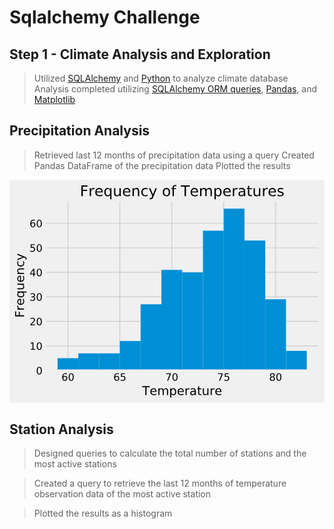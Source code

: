 # Sqlalchemy Challenge

## Step 1 - Climate Analysis and Exploration

> Utilized [SQLAlchemy](https://www.sqlalchemy.org/) and [Python](https://www.python.org/) to analyze climate database
> Analysis completed utilizing  [SQLAlchemy ORM queries](https://docs.sqlalchemy.org/en/13/orm/query.html), [Pandas](https://pandas.pydata.org/), and [Matplotlib](https://matplotlib.org/)


## Precipitation Analysis

> Retrieved last 12 months of precipitation data using a query
> Created Pandas DataFrame of the precipitation data
> Plotted the results

![](data:image/svg+xml;base64,PD94bWwgdmVyc2lvbj0iMS4wIiBlbmNvZGluZz0idXRmLTgiIHN0YW5kYWxv%0AbmU9Im5vIj8+CjwhRE9DVFlQRSBzdmcgUFVCTElDICItLy9XM0MvL0RURCBT%0AVkcgMS4xLy9FTiIKICAiaHR0cDovL3d3dy53My5vcmcvR3JhcGhpY3MvU1ZH%0ALzEuMS9EVEQvc3ZnMTEuZHRkIj4KPCEtLSBDcmVhdGVkIHdpdGggbWF0cGxv%0AdGxpYiAoaHR0cHM6Ly9tYXRwbG90bGliLm9yZy8pIC0tPgo8c3ZnIGhlaWdo%0AdD0iMzA2LjMwNzA3NXB0IiB2ZXJzaW9uPSIxLjEiIHZpZXdCb3g9IjAgMCA0%0AMzEuODE0MjUgMzA2LjMwNzA3NSIgd2lkdGg9IjQzMS44MTQyNXB0IiB4bWxu%0Acz0iaHR0cDovL3d3dy53My5vcmcvMjAwMC9zdmciIHhtbG5zOnhsaW5rPSJo%0AdHRwOi8vd3d3LnczLm9yZy8xOTk5L3hsaW5rIj4KIDxkZWZzPgogIDxzdHls%0AZSB0eXBlPSJ0ZXh0L2NzcyI+Cip7c3Ryb2tlLWxpbmVjYXA6YnV0dDtzdHJv%0Aa2UtbGluZWpvaW46cm91bmQ7fQogIDwvc3R5bGU+CiA8L2RlZnM+CiA8ZyBp%0AZD0iZmlndXJlXzEiPgogIDxnIGlkPSJwYXRjaF8xIj4KICAgPHBhdGggZD0i%0ATSAwIDMwNi4zMDcwNzUgCkwgNDMxLjgxNDI1IDMwNi4zMDcwNzUgCkwgNDMx%0ALjgxNDI1IDAgCkwgMCAwIAp6CiIgc3R5bGU9ImZpbGw6I2YwZjBmMDsiLz4K%0AICA8L2c+CiAgPGcgaWQ9ImF4ZXNfMSI+CiAgIDxnIGlkPSJwYXRjaF8yIj4K%0AICAgIDxwYXRoIGQ9Ik0gNDguNzc0MjUgMjYxLjc5ODQ1IApMIDQyNC42MTQy%0ANSAyNjEuNzk4NDUgCkwgNDI0LjYxNDI1IDI4LjUxODQ1IApMIDQ4Ljc3NDI1%0AIDI4LjUxODQ1IAp6CiIgc3R5bGU9ImZpbGw6I2YwZjBmMDsiLz4KICAgPC9n%0APgogICA8ZyBpZD0ibWF0cGxvdGxpYi5heGlzXzEiPgogICAgPGcgaWQ9Inh0%0AaWNrXzEiPgogICAgIDxnIGlkPSJsaW5lMmRfMSI+CiAgICAgIDxwYXRoIGNs%0AaXAtcGF0aD0idXJsKCNwYjU2NWYzMGI3ZikiIGQ9Ik0gODAuMDk0MjUgMjYx%0ALjc5ODQ1IApMIDgwLjA5NDI1IDI4LjUxODQ1IAoiIHN0eWxlPSJmaWxsOm5v%0AbmU7c3Ryb2tlOiNjYmNiY2I7Ii8+CiAgICAgPC9nPgogICAgIDxnIGlkPSJs%0AaW5lMmRfMiIvPgogICAgIDxnIGlkPSJ0ZXh0XzEiPgogICAgICA8IS0tIDYw%0AIC0tPgogICAgICA8ZGVmcz4KICAgICAgIDxwYXRoIGQ9Ik0gMzMuMDE1NjI1%0AIDQwLjM3NSAKUSAyNi4zNzUgNDAuMzc1IDIyLjQ4NDM3NSAzNS44MjgxMjUg%0AClEgMTguNjA5Mzc1IDMxLjI5Njg3NSAxOC42MDkzNzUgMjMuMzkwNjI1IApR%0AIDE4LjYwOTM3NSAxNS41MzEyNSAyMi40ODQzNzUgMTAuOTUzMTI1IApRIDI2%0ALjM3NSA2LjM5MDYyNSAzMy4wMTU2MjUgNi4zOTA2MjUgClEgMzkuNjU2MjUg%0ANi4zOTA2MjUgNDMuNTMxMjUgMTAuOTUzMTI1IApRIDQ3LjQwNjI1IDE1LjUz%0AMTI1IDQ3LjQwNjI1IDIzLjM5MDYyNSAKUSA0Ny40MDYyNSAzMS4yOTY4NzUg%0ANDMuNTMxMjUgMzUuODI4MTI1IApRIDM5LjY1NjI1IDQwLjM3NSAzMy4wMTU2%0AMjUgNDAuMzc1IAp6Ck0gNTIuNTkzNzUgNzEuMjk2ODc1IApMIDUyLjU5Mzc1%0AIDYyLjMxMjUgClEgNDguODc1IDY0LjA2MjUgNDUuMDkzNzUgNjQuOTg0Mzc1%0AIApRIDQxLjMxMjUgNjUuOTIxODc1IDM3LjU5Mzc1IDY1LjkyMTg3NSAKUSAy%0ANy44MjgxMjUgNjUuOTIxODc1IDIyLjY3MTg3NSA1OS4zMjgxMjUgClEgMTcu%0ANTMxMjUgNTIuNzM0Mzc1IDE2Ljc5Njg3NSAzOS40MDYyNSAKUSAxOS42NzE4%0ANzUgNDMuNjU2MjUgMjQuMDE1NjI1IDQ1LjkyMTg3NSAKUSAyOC4zNzUgNDgu%0AMTg3NSAzMy41OTM3NSA0OC4xODc1IApRIDQ0LjU3ODEyNSA0OC4xODc1IDUw%0ALjk1MzEyNSA0MS41MTU2MjUgClEgNTcuMzI4MTI1IDM0Ljg1OTM3NSA1Ny4z%0AMjgxMjUgMjMuMzkwNjI1IApRIDU3LjMyODEyNSAxMi4xNTYyNSA1MC42ODc1%0AIDUuMzU5Mzc1IApRIDQ0LjA0Njg3NSAtMS40MjE4NzUgMzMuMDE1NjI1IC0x%0ALjQyMTg3NSAKUSAyMC4zNTkzNzUgLTEuNDIxODc1IDEzLjY3MTg3NSA4LjI2%0ANTYyNSAKUSA2Ljk4NDM3NSAxNy45Njg3NSA2Ljk4NDM3NSAzNi4zNzUgClEg%0ANi45ODQzNzUgNTMuNjU2MjUgMTUuMTg3NSA2My45Mzc1IApRIDIzLjM5MDYy%0ANSA3NC4yMTg3NSAzNy4yMDMxMjUgNzQuMjE4NzUgClEgNDAuOTIxODc1IDc0%0ALjIxODc1IDQ0LjcwMzEyNSA3My40ODQzNzUgClEgNDguNDg0Mzc1IDcyLjc1%0AIDUyLjU5Mzc1IDcxLjI5Njg3NSAKegoiIGlkPSJEZWphVnVTYW5zLTU0Ii8+%0ACiAgICAgICA8cGF0aCBkPSJNIDMxLjc4MTI1IDY2LjQwNjI1IApRIDI0LjE3%0AMTg3NSA2Ni40MDYyNSAyMC4zMjgxMjUgNTguOTA2MjUgClEgMTYuNSA1MS40%0AMjE4NzUgMTYuNSAzNi4zNzUgClEgMTYuNSAyMS4zOTA2MjUgMjAuMzI4MTI1%0AIDEzLjg5MDYyNSAKUSAyNC4xNzE4NzUgNi4zOTA2MjUgMzEuNzgxMjUgNi4z%0AOTA2MjUgClEgMzkuNDUzMTI1IDYuMzkwNjI1IDQzLjI4MTI1IDEzLjg5MDYy%0ANSAKUSA0Ny4xMjUgMjEuMzkwNjI1IDQ3LjEyNSAzNi4zNzUgClEgNDcuMTI1%0AIDUxLjQyMTg3NSA0My4yODEyNSA1OC45MDYyNSAKUSAzOS40NTMxMjUgNjYu%0ANDA2MjUgMzEuNzgxMjUgNjYuNDA2MjUgCnoKTSAzMS43ODEyNSA3NC4yMTg3%0ANSAKUSA0NC4wNDY4NzUgNzQuMjE4NzUgNTAuNTE1NjI1IDY0LjUxNTYyNSAK%0AUSA1Ni45ODQzNzUgNTQuODI4MTI1IDU2Ljk4NDM3NSAzNi4zNzUgClEgNTYu%0AOTg0Mzc1IDE3Ljk2ODc1IDUwLjUxNTYyNSA4LjI2NTYyNSAKUSA0NC4wNDY4%0ANzUgLTEuNDIxODc1IDMxLjc4MTI1IC0xLjQyMTg3NSAKUSAxOS41MzEyNSAt%0AMS40MjE4NzUgMTMuMDYyNSA4LjI2NTYyNSAKUSA2LjU5Mzc1IDE3Ljk2ODc1%0AIDYuNTkzNzUgMzYuMzc1IApRIDYuNTkzNzUgNTQuODI4MTI1IDEzLjA2MjUg%0ANjQuNTE1NjI1IApRIDE5LjUzMTI1IDc0LjIxODc1IDMxLjc4MTI1IDc0LjIx%0AODc1IAp6CiIgaWQ9IkRlamFWdVNhbnMtNDgiLz4KICAgICAgPC9kZWZzPgog%0AICAgICA8ZyB0cmFuc2Zvcm09InRyYW5zbGF0ZSg3MS4xODY3NSAyNzUuOTM2%0AMjYyKXNjYWxlKDAuMTQgLTAuMTQpIj4KICAgICAgIDx1c2UgeGxpbms6aHJl%0AZj0iI0RlamFWdVNhbnMtNTQiLz4KICAgICAgIDx1c2UgeD0iNjMuNjIzMDQ3%0AIiB4bGluazpocmVmPSIjRGVqYVZ1U2Fucy00OCIvPgogICAgICA8L2c+CiAg%0AICAgPC9nPgogICAgPC9nPgogICAgPGcgaWQ9Inh0aWNrXzIiPgogICAgIDxn%0AIGlkPSJsaW5lMmRfMyI+CiAgICAgIDxwYXRoIGNsaXAtcGF0aD0idXJsKCNw%0AYjU2NWYzMGI3ZikiIGQ9Ik0gMTUxLjI3NjA2OCAyNjEuNzk4NDUgCkwgMTUx%0ALjI3NjA2OCAyOC41MTg0NSAKIiBzdHlsZT0iZmlsbDpub25lO3N0cm9rZToj%0AY2JjYmNiOyIvPgogICAgIDwvZz4KICAgICA8ZyBpZD0ibGluZTJkXzQiLz4K%0AICAgICA8ZyBpZD0idGV4dF8yIj4KICAgICAgPCEtLSA2NSAtLT4KICAgICAg%0APGRlZnM+CiAgICAgICA8cGF0aCBkPSJNIDEwLjc5Njg3NSA3Mi45MDYyNSAK%0ATCA0OS41MTU2MjUgNzIuOTA2MjUgCkwgNDkuNTE1NjI1IDY0LjU5Mzc1IApM%0AIDE5LjgyODEyNSA2NC41OTM3NSAKTCAxOS44MjgxMjUgNDYuNzM0Mzc1IApR%0AIDIxLjk2ODc1IDQ3LjQ2ODc1IDI0LjEwOTM3NSA0Ny44MjgxMjUgClEgMjYu%0AMjY1NjI1IDQ4LjE4NzUgMjguNDIxODc1IDQ4LjE4NzUgClEgNDAuNjI1IDQ4%0ALjE4NzUgNDcuNzUgNDEuNSAKUSA1NC44OTA2MjUgMzQuODEyNSA1NC44OTA2%0AMjUgMjMuMzkwNjI1IApRIDU0Ljg5MDYyNSAxMS42MjUgNDcuNTYyNSA1LjA5%0AMzc1IApRIDQwLjIzNDM3NSAtMS40MjE4NzUgMjYuOTA2MjUgLTEuNDIxODc1%0AIApRIDIyLjMxMjUgLTEuNDIxODc1IDE3LjU0Njg3NSAtMC42NDA2MjUgClEg%0AMTIuNzk2ODc1IDAuMTQwNjI1IDcuNzE4NzUgMS43MDMxMjUgCkwgNy43MTg3%0ANSAxMS42MjUgClEgMTIuMTA5Mzc1IDkuMjM0Mzc1IDE2Ljc5Njg3NSA4LjA2%0AMjUgClEgMjEuNDg0Mzc1IDYuODkwNjI1IDI2LjcwMzEyNSA2Ljg5MDYyNSAK%0AUSAzNS4xNTYyNSA2Ljg5MDYyNSA0MC4wNzgxMjUgMTEuMzI4MTI1IApRIDQ1%0ALjAxNTYyNSAxNS43NjU2MjUgNDUuMDE1NjI1IDIzLjM5MDYyNSAKUSA0NS4w%0AMTU2MjUgMzEgNDAuMDc4MTI1IDM1LjQzNzUgClEgMzUuMTU2MjUgMzkuODkw%0ANjI1IDI2LjcwMzEyNSAzOS44OTA2MjUgClEgMjIuNzUgMzkuODkwNjI1IDE4%0ALjgxMjUgMzkuMDE1NjI1IApRIDE0Ljg5MDYyNSAzOC4xNDA2MjUgMTAuNzk2%0AODc1IDM2LjI4MTI1IAp6CiIgaWQ9IkRlamFWdVNhbnMtNTMiLz4KICAgICAg%0APC9kZWZzPgogICAgICA8ZyB0cmFuc2Zvcm09InRyYW5zbGF0ZSgxNDIuMzY4%0ANTY4IDI3NS45MzYyNjIpc2NhbGUoMC4xNCAtMC4xNCkiPgogICAgICAgPHVz%0AZSB4bGluazpocmVmPSIjRGVqYVZ1U2Fucy01NCIvPgogICAgICAgPHVzZSB4%0APSI2My42MjMwNDciIHhsaW5rOmhyZWY9IiNEZWphVnVTYW5zLTUzIi8+CiAg%0AICAgIDwvZz4KICAgICA8L2c+CiAgICA8L2c+CiAgICA8ZyBpZD0ieHRpY2tf%0AMyI+CiAgICAgPGcgaWQ9ImxpbmUyZF81Ij4KICAgICAgPHBhdGggY2xpcC1w%0AYXRoPSJ1cmwoI3BiNTY1ZjMwYjdmKSIgZD0iTSAyMjIuNDU3ODg2IDI2MS43%0AOTg0NSAKTCAyMjIuNDU3ODg2IDI4LjUxODQ1IAoiIHN0eWxlPSJmaWxsOm5v%0AbmU7c3Ryb2tlOiNjYmNiY2I7Ii8+CiAgICAgPC9nPgogICAgIDxnIGlkPSJs%0AaW5lMmRfNiIvPgogICAgIDxnIGlkPSJ0ZXh0XzMiPgogICAgICA8IS0tIDcw%0AIC0tPgogICAgICA8ZGVmcz4KICAgICAgIDxwYXRoIGQ9Ik0gOC4yMDMxMjUg%0ANzIuOTA2MjUgCkwgNTUuMDc4MTI1IDcyLjkwNjI1IApMIDU1LjA3ODEyNSA2%0AOC43MDMxMjUgCkwgMjguNjA5Mzc1IDAgCkwgMTguMzEyNSAwIApMIDQzLjIx%0AODc1IDY0LjU5Mzc1IApMIDguMjAzMTI1IDY0LjU5Mzc1IAp6CiIgaWQ9IkRl%0AamFWdVNhbnMtNTUiLz4KICAgICAgPC9kZWZzPgogICAgICA8ZyB0cmFuc2Zv%0Acm09InRyYW5zbGF0ZSgyMTMuNTUwMzg2IDI3NS45MzYyNjIpc2NhbGUoMC4x%0ANCAtMC4xNCkiPgogICAgICAgPHVzZSB4bGluazpocmVmPSIjRGVqYVZ1U2Fu%0Acy01NSIvPgogICAgICAgPHVzZSB4PSI2My42MjMwNDciIHhsaW5rOmhyZWY9%0AIiNEZWphVnVTYW5zLTQ4Ii8+CiAgICAgIDwvZz4KICAgICA8L2c+CiAgICA8%0AL2c+CiAgICA8ZyBpZD0ieHRpY2tfNCI+CiAgICAgPGcgaWQ9ImxpbmUyZF83%0AIj4KICAgICAgPHBhdGggY2xpcC1wYXRoPSJ1cmwoI3BiNTY1ZjMwYjdmKSIg%0AZD0iTSAyOTMuNjM5NzA1IDI2MS43OTg0NSAKTCAyOTMuNjM5NzA1IDI4LjUx%0AODQ1IAoiIHN0eWxlPSJmaWxsOm5vbmU7c3Ryb2tlOiNjYmNiY2I7Ii8+CiAg%0AICAgPC9nPgogICAgIDxnIGlkPSJsaW5lMmRfOCIvPgogICAgIDxnIGlkPSJ0%0AZXh0XzQiPgogICAgICA8IS0tIDc1IC0tPgogICAgICA8ZyB0cmFuc2Zvcm09%0AInRyYW5zbGF0ZSgyODQuNzMyMjA1IDI3NS45MzYyNjIpc2NhbGUoMC4xNCAt%0AMC4xNCkiPgogICAgICAgPHVzZSB4bGluazpocmVmPSIjRGVqYVZ1U2Fucy01%0ANSIvPgogICAgICAgPHVzZSB4PSI2My42MjMwNDciIHhsaW5rOmhyZWY9IiNE%0AZWphVnVTYW5zLTUzIi8+CiAgICAgIDwvZz4KICAgICA8L2c+CiAgICA8L2c+%0ACiAgICA8ZyBpZD0ieHRpY2tfNSI+CiAgICAgPGcgaWQ9ImxpbmUyZF85Ij4K%0AICAgICAgPHBhdGggY2xpcC1wYXRoPSJ1cmwoI3BiNTY1ZjMwYjdmKSIgZD0i%0ATSAzNjQuODIxNTIzIDI2MS43OTg0NSAKTCAzNjQuODIxNTIzIDI4LjUxODQ1%0AIAoiIHN0eWxlPSJmaWxsOm5vbmU7c3Ryb2tlOiNjYmNiY2I7Ii8+CiAgICAg%0APC9nPgogICAgIDxnIGlkPSJsaW5lMmRfMTAiLz4KICAgICA8ZyBpZD0idGV4%0AdF81Ij4KICAgICAgPCEtLSA4MCAtLT4KICAgICAgPGRlZnM+CiAgICAgICA8%0AcGF0aCBkPSJNIDMxLjc4MTI1IDM0LjYyNSAKUSAyNC43NSAzNC42MjUgMjAu%0ANzE4NzUgMzAuODU5Mzc1IApRIDE2LjcwMzEyNSAyNy4wOTM3NSAxNi43MDMx%0AMjUgMjAuNTE1NjI1IApRIDE2LjcwMzEyNSAxMy45MjE4NzUgMjAuNzE4NzUg%0AMTAuMTU2MjUgClEgMjQuNzUgNi4zOTA2MjUgMzEuNzgxMjUgNi4zOTA2MjUg%0AClEgMzguODEyNSA2LjM5MDYyNSA0Mi44NTkzNzUgMTAuMTcxODc1IApRIDQ2%0ALjkyMTg3NSAxMy45Njg3NSA0Ni45MjE4NzUgMjAuNTE1NjI1IApRIDQ2Ljky%0AMTg3NSAyNy4wOTM3NSA0Mi44OTA2MjUgMzAuODU5Mzc1IApRIDM4Ljg3NSAz%0ANC42MjUgMzEuNzgxMjUgMzQuNjI1IAp6Ck0gMjEuOTIxODc1IDM4LjgxMjUg%0AClEgMTUuNTc4MTI1IDQwLjM3NSAxMi4wMzEyNSA0NC43MTg3NSAKUSA4LjUg%0ANDkuMDc4MTI1IDguNSA1NS4zMjgxMjUgClEgOC41IDY0LjA2MjUgMTQuNzE4%0ANzUgNjkuMTQwNjI1IApRIDIwLjk1MzEyNSA3NC4yMTg3NSAzMS43ODEyNSA3%0ANC4yMTg3NSAKUSA0Mi42NzE4NzUgNzQuMjE4NzUgNDguODc1IDY5LjE0MDYy%0ANSAKUSA1NS4wNzgxMjUgNjQuMDYyNSA1NS4wNzgxMjUgNTUuMzI4MTI1IApR%0AIDU1LjA3ODEyNSA0OS4wNzgxMjUgNTEuNTMxMjUgNDQuNzE4NzUgClEgNDgg%0ANDAuMzc1IDQxLjcwMzEyNSAzOC44MTI1IApRIDQ4LjgyODEyNSAzNy4xNTYy%0ANSA1Mi43OTY4NzUgMzIuMzEyNSAKUSA1Ni43ODEyNSAyNy40ODQzNzUgNTYu%0ANzgxMjUgMjAuNTE1NjI1IApRIDU2Ljc4MTI1IDkuOTA2MjUgNTAuMzEyNSA0%0ALjIzNDM3NSAKUSA0My44NDM3NSAtMS40MjE4NzUgMzEuNzgxMjUgLTEuNDIx%0AODc1IApRIDE5LjczNDM3NSAtMS40MjE4NzUgMTMuMjUgNC4yMzQzNzUgClEg%0ANi43ODEyNSA5LjkwNjI1IDYuNzgxMjUgMjAuNTE1NjI1IApRIDYuNzgxMjUg%0AMjcuNDg0Mzc1IDEwLjc4MTI1IDMyLjMxMjUgClEgMTQuNzk2ODc1IDM3LjE1%0ANjI1IDIxLjkyMTg3NSAzOC44MTI1IAp6Ck0gMTguMzEyNSA1NC4zOTA2MjUg%0AClEgMTguMzEyNSA0OC43MzQzNzUgMjEuODQzNzUgNDUuNTYyNSAKUSAyNS4z%0AOTA2MjUgNDIuMzkwNjI1IDMxLjc4MTI1IDQyLjM5MDYyNSAKUSAzOC4xNDA2%0AMjUgNDIuMzkwNjI1IDQxLjcxODc1IDQ1LjU2MjUgClEgNDUuMzEyNSA0OC43%0AMzQzNzUgNDUuMzEyNSA1NC4zOTA2MjUgClEgNDUuMzEyNSA2MC4wNjI1IDQx%0ALjcxODc1IDYzLjIzNDM3NSAKUSAzOC4xNDA2MjUgNjYuNDA2MjUgMzEuNzgx%0AMjUgNjYuNDA2MjUgClEgMjUuMzkwNjI1IDY2LjQwNjI1IDIxLjg0Mzc1IDYz%0ALjIzNDM3NSAKUSAxOC4zMTI1IDYwLjA2MjUgMTguMzEyNSA1NC4zOTA2MjUg%0ACnoKIiBpZD0iRGVqYVZ1U2Fucy01NiIvPgogICAgICA8L2RlZnM+CiAgICAg%0AIDxnIHRyYW5zZm9ybT0idHJhbnNsYXRlKDM1NS45MTQwMjMgMjc1LjkzNjI2%0AMilzY2FsZSgwLjE0IC0wLjE0KSI+CiAgICAgICA8dXNlIHhsaW5rOmhyZWY9%0AIiNEZWphVnVTYW5zLTU2Ii8+CiAgICAgICA8dXNlIHg9IjYzLjYyMzA0NyIg%0AeGxpbms6aHJlZj0iI0RlamFWdVNhbnMtNDgiLz4KICAgICAgPC9nPgogICAg%0AIDwvZz4KICAgIDwvZz4KICAgIDxnIGlkPSJ0ZXh0XzYiPgogICAgIDwhLS0g%0AVGVtcGVyYXR1cmUgLS0+CiAgICAgPGRlZnM+CiAgICAgIDxwYXRoIGQ9Ik0g%0ALTAuMjk2ODc1IDcyLjkwNjI1IApMIDYxLjM3NSA3Mi45MDYyNSAKTCA2MS4z%0ANzUgNjQuNTkzNzUgCkwgMzUuNSA2NC41OTM3NSAKTCAzNS41IDAgCkwgMjUu%0ANTkzNzUgMCAKTCAyNS41OTM3NSA2NC41OTM3NSAKTCAtMC4yOTY4NzUgNjQu%0ANTkzNzUgCnoKIiBpZD0iRGVqYVZ1U2Fucy04NCIvPgogICAgICA8cGF0aCBk%0APSJNIDU2LjIwMzEyNSAyOS41OTM3NSAKTCA1Ni4yMDMxMjUgMjUuMjAzMTI1%0AIApMIDE0Ljg5MDYyNSAyNS4yMDMxMjUgClEgMTUuNDg0Mzc1IDE1LjkyMTg3%0ANSAyMC40ODQzNzUgMTEuMDYyNSAKUSAyNS40ODQzNzUgNi4yMDMxMjUgMzQu%0ANDIxODc1IDYuMjAzMTI1IApRIDM5LjU5Mzc1IDYuMjAzMTI1IDQ0LjQ1MzEy%0ANSA3LjQ2ODc1IApRIDQ5LjMxMjUgOC43MzQzNzUgNTQuMTA5Mzc1IDExLjI4%0AMTI1IApMIDU0LjEwOTM3NSAyLjc4MTI1IApRIDQ5LjI2NTYyNSAwLjczNDM3%0ANSA0NC4xODc1IC0wLjM0Mzc1IApRIDM5LjEwOTM3NSAtMS40MjE4NzUgMzMu%0AODkwNjI1IC0xLjQyMTg3NSAKUSAyMC43OTY4NzUgLTEuNDIxODc1IDEzLjE1%0ANjI1IDYuMTg3NSAKUSA1LjUxNTYyNSAxMy44MTI1IDUuNTE1NjI1IDI2Ljgx%0AMjUgClEgNS41MTU2MjUgNDAuMjM0Mzc1IDEyLjc2NTYyNSA0OC4xMDkzNzUg%0AClEgMjAuMDE1NjI1IDU2IDMyLjMyODEyNSA1NiAKUSA0My4zNTkzNzUgNTYg%0ANDkuNzgxMjUgNDguODkwNjI1IApRIDU2LjIwMzEyNSA0MS43OTY4NzUgNTYu%0AMjAzMTI1IDI5LjU5Mzc1IAp6Ck0gNDcuMjE4NzUgMzIuMjM0Mzc1IApRIDQ3%0ALjEyNSAzOS41OTM3NSA0My4wOTM3NSA0My45ODQzNzUgClEgMzkuMDYyNSA0%0AOC4zOTA2MjUgMzIuNDIxODc1IDQ4LjM5MDYyNSAKUSAyNC45MDYyNSA0OC4z%0AOTA2MjUgMjAuMzkwNjI1IDQ0LjE0MDYyNSAKUSAxNS44NzUgMzkuODkwNjI1%0AIDE1LjE4NzUgMzIuMTcxODc1IAp6CiIgaWQ9IkRlamFWdVNhbnMtMTAxIi8+%0ACiAgICAgIDxwYXRoIGQ9Ik0gNTIgNDQuMTg3NSAKUSA1NS4zNzUgNTAuMjUg%0ANjAuMDYyNSA1My4xMjUgClEgNjQuNzUgNTYgNzEuMDkzNzUgNTYgClEgNzku%0ANjQwNjI1IDU2IDg0LjI4MTI1IDUwLjAxNTYyNSAKUSA4OC45MjE4NzUgNDQu%0AMDQ2ODc1IDg4LjkyMTg3NSAzMy4wMTU2MjUgCkwgODguOTIxODc1IDAgCkwg%0ANzkuODkwNjI1IDAgCkwgNzkuODkwNjI1IDMyLjcxODc1IApRIDc5Ljg5MDYy%0ANSA0MC41NzgxMjUgNzcuMDkzNzUgNDQuMzc1IApRIDc0LjMxMjUgNDguMTg3%0ANSA2OC42MDkzNzUgNDguMTg3NSAKUSA2MS42MjUgNDguMTg3NSA1Ny41NjI1%0AIDQzLjU0Njg3NSAKUSA1My41MTU2MjUgMzguOTIxODc1IDUzLjUxNTYyNSAz%0AMC45MDYyNSAKTCA1My41MTU2MjUgMCAKTCA0NC40ODQzNzUgMCAKTCA0NC40%0AODQzNzUgMzIuNzE4NzUgClEgNDQuNDg0Mzc1IDQwLjYyNSA0MS43MDMxMjUg%0ANDQuNDA2MjUgClEgMzguOTIxODc1IDQ4LjE4NzUgMzMuMTA5Mzc1IDQ4LjE4%0ANzUgClEgMjYuMjE4NzUgNDguMTg3NSAyMi4xNTYyNSA0My41MzEyNSAKUSAx%0AOC4xMDkzNzUgMzguODc1IDE4LjEwOTM3NSAzMC45MDYyNSAKTCAxOC4xMDkz%0ANzUgMCAKTCA5LjA3ODEyNSAwIApMIDkuMDc4MTI1IDU0LjY4NzUgCkwgMTgu%0AMTA5Mzc1IDU0LjY4NzUgCkwgMTguMTA5Mzc1IDQ2LjE4NzUgClEgMjEuMTg3%0ANSA1MS4yMTg3NSAyNS40ODQzNzUgNTMuNjA5Mzc1IApRIDI5Ljc4MTI1IDU2%0AIDM1LjY4NzUgNTYgClEgNDEuNjU2MjUgNTYgNDUuODI4MTI1IDUyLjk2ODc1%0AIApRIDUwIDQ5Ljk1MzEyNSA1MiA0NC4xODc1IAp6CiIgaWQ9IkRlamFWdVNh%0AbnMtMTA5Ii8+CiAgICAgIDxwYXRoIGQ9Ik0gMTguMTA5Mzc1IDguMjAzMTI1%0AIApMIDE4LjEwOTM3NSAtMjAuNzk2ODc1IApMIDkuMDc4MTI1IC0yMC43OTY4%0ANzUgCkwgOS4wNzgxMjUgNTQuNjg3NSAKTCAxOC4xMDkzNzUgNTQuNjg3NSAK%0ATCAxOC4xMDkzNzUgNDYuMzkwNjI1IApRIDIwLjk1MzEyNSA1MS4yNjU2MjUg%0AMjUuMjY1NjI1IDUzLjYyNSAKUSAyOS41OTM3NSA1NiAzNS41OTM3NSA1NiAK%0AUSA0NS41NjI1IDU2IDUxLjc4MTI1IDQ4LjA5Mzc1IApRIDU4LjAxNTYyNSA0%0AMC4xODc1IDU4LjAxNTYyNSAyNy4yOTY4NzUgClEgNTguMDE1NjI1IDE0LjQw%0ANjI1IDUxLjc4MTI1IDYuNDg0Mzc1IApRIDQ1LjU2MjUgLTEuNDIxODc1IDM1%0ALjU5Mzc1IC0xLjQyMTg3NSAKUSAyOS41OTM3NSAtMS40MjE4NzUgMjUuMjY1%0ANjI1IDAuOTUzMTI1IApRIDIwLjk1MzEyNSAzLjMyODEyNSAxOC4xMDkzNzUg%0AOC4yMDMxMjUgCnoKTSA0OC42ODc1IDI3LjI5Njg3NSAKUSA0OC42ODc1IDM3%0ALjIwMzEyNSA0NC42MDkzNzUgNDIuODQzNzUgClEgNDAuNTMxMjUgNDguNDg0%0AMzc1IDMzLjQwNjI1IDQ4LjQ4NDM3NSAKUSAyNi4yNjU2MjUgNDguNDg0Mzc1%0AIDIyLjE4NzUgNDIuODQzNzUgClEgMTguMTA5Mzc1IDM3LjIwMzEyNSAxOC4x%0AMDkzNzUgMjcuMjk2ODc1IApRIDE4LjEwOTM3NSAxNy4zOTA2MjUgMjIuMTg3%0ANSAxMS43NSAKUSAyNi4yNjU2MjUgNi4xMDkzNzUgMzMuNDA2MjUgNi4xMDkz%0ANzUgClEgNDAuNTMxMjUgNi4xMDkzNzUgNDQuNjA5Mzc1IDExLjc1IApRIDQ4%0ALjY4NzUgMTcuMzkwNjI1IDQ4LjY4NzUgMjcuMjk2ODc1IAp6CiIgaWQ9IkRl%0AamFWdVNhbnMtMTEyIi8+CiAgICAgIDxwYXRoIGQ9Ik0gNDEuMTA5Mzc1IDQ2%0ALjI5Njg3NSAKUSAzOS41OTM3NSA0Ny4xNzE4NzUgMzcuODEyNSA0Ny41Nzgx%0AMjUgClEgMzYuMDMxMjUgNDggMzMuODkwNjI1IDQ4IApRIDI2LjI2NTYyNSA0%0AOCAyMi4xODc1IDQzLjA0Njg3NSAKUSAxOC4xMDkzNzUgMzguMDkzNzUgMTgu%0AMTA5Mzc1IDI4LjgxMjUgCkwgMTguMTA5Mzc1IDAgCkwgOS4wNzgxMjUgMCAK%0ATCA5LjA3ODEyNSA1NC42ODc1IApMIDE4LjEwOTM3NSA1NC42ODc1IApMIDE4%0ALjEwOTM3NSA0Ni4xODc1IApRIDIwLjk1MzEyNSA1MS4xNzE4NzUgMjUuNDg0%0AMzc1IDUzLjU3ODEyNSAKUSAzMC4wMzEyNSA1NiAzNi41MzEyNSA1NiAKUSAz%0ANy40NTMxMjUgNTYgMzguNTc4MTI1IDU1Ljg3NSAKUSAzOS43MDMxMjUgNTUu%0ANzY1NjI1IDQxLjA2MjUgNTUuNTE1NjI1IAp6CiIgaWQ9IkRlamFWdVNhbnMt%0AMTE0Ii8+CiAgICAgIDxwYXRoIGQ9Ik0gMzQuMjgxMjUgMjcuNDg0Mzc1IApR%0AIDIzLjM5MDYyNSAyNy40ODQzNzUgMTkuMTg3NSAyNSAKUSAxNC45ODQzNzUg%0AMjIuNTE1NjI1IDE0Ljk4NDM3NSAxNi41IApRIDE0Ljk4NDM3NSAxMS43MTg3%0ANSAxOC4xNDA2MjUgOC45MDYyNSAKUSAyMS4yOTY4NzUgNi4xMDkzNzUgMjYu%0ANzAzMTI1IDYuMTA5Mzc1IApRIDM0LjE4NzUgNi4xMDkzNzUgMzguNzAzMTI1%0AIDExLjQwNjI1IApRIDQzLjIxODc1IDE2LjcwMzEyNSA0My4yMTg3NSAyNS40%0AODQzNzUgCkwgNDMuMjE4NzUgMjcuNDg0Mzc1IAp6Ck0gNTIuMjAzMTI1IDMx%0ALjIwMzEyNSAKTCA1Mi4yMDMxMjUgMCAKTCA0My4yMTg3NSAwIApMIDQzLjIx%0AODc1IDguMjk2ODc1IApRIDQwLjE0MDYyNSAzLjMyODEyNSAzNS41NDY4NzUg%0AMC45NTMxMjUgClEgMzAuOTUzMTI1IC0xLjQyMTg3NSAyNC4zMTI1IC0xLjQy%0AMTg3NSAKUSAxNS45MjE4NzUgLTEuNDIxODc1IDEwLjk1MzEyNSAzLjI5Njg3%0ANSAKUSA2IDguMDE1NjI1IDYgMTUuOTIxODc1IApRIDYgMjUuMTQwNjI1IDEy%0ALjE3MTg3NSAyOS44MjgxMjUgClEgMTguMzU5Mzc1IDM0LjUxNTYyNSAzMC42%0AMDkzNzUgMzQuNTE1NjI1IApMIDQzLjIxODc1IDM0LjUxNTYyNSAKTCA0My4y%0AMTg3NSAzNS40MDYyNSAKUSA0My4yMTg3NSA0MS42MDkzNzUgMzkuMTQwNjI1%0AIDQ1IApRIDM1LjA2MjUgNDguMzkwNjI1IDI3LjY4NzUgNDguMzkwNjI1IApR%0AIDIzIDQ4LjM5MDYyNSAxOC41NDY4NzUgNDcuMjY1NjI1IApRIDE0LjEwOTM3%0ANSA0Ni4xNDA2MjUgMTAuMDE1NjI1IDQzLjg5MDYyNSAKTCAxMC4wMTU2MjUg%0ANTIuMjAzMTI1IApRIDE0LjkzNzUgNTQuMTA5Mzc1IDE5LjU3ODEyNSA1NS4w%0ANDY4NzUgClEgMjQuMjE4NzUgNTYgMjguNjA5Mzc1IDU2IApRIDQwLjQ4NDM3%0ANSA1NiA0Ni4zNDM3NSA0OS44NDM3NSAKUSA1Mi4yMDMxMjUgNDMuNzAzMTI1%0AIDUyLjIwMzEyNSAzMS4yMDMxMjUgCnoKIiBpZD0iRGVqYVZ1U2Fucy05NyIv%0APgogICAgICA8cGF0aCBkPSJNIDE4LjMxMjUgNzAuMjE4NzUgCkwgMTguMzEy%0ANSA1NC42ODc1IApMIDM2LjgxMjUgNTQuNjg3NSAKTCAzNi44MTI1IDQ3Ljcw%0AMzEyNSAKTCAxOC4zMTI1IDQ3LjcwMzEyNSAKTCAxOC4zMTI1IDE4LjAxNTYy%0ANSAKUSAxOC4zMTI1IDExLjMyODEyNSAyMC4xNDA2MjUgOS40MjE4NzUgClEg%0AMjEuOTY4NzUgNy41MTU2MjUgMjcuNTkzNzUgNy41MTU2MjUgCkwgMzYuODEy%0ANSA3LjUxNTYyNSAKTCAzNi44MTI1IDAgCkwgMjcuNTkzNzUgMCAKUSAxNy4x%0AODc1IDAgMTMuMjM0Mzc1IDMuODc1IApRIDkuMjgxMjUgNy43NjU2MjUgOS4y%0AODEyNSAxOC4wMTU2MjUgCkwgOS4yODEyNSA0Ny43MDMxMjUgCkwgMi42ODc1%0AIDQ3LjcwMzEyNSAKTCAyLjY4NzUgNTQuNjg3NSAKTCA5LjI4MTI1IDU0LjY4%0ANzUgCkwgOS4yODEyNSA3MC4yMTg3NSAKegoiIGlkPSJEZWphVnVTYW5zLTEx%0ANiIvPgogICAgICA8cGF0aCBkPSJNIDguNSAyMS41NzgxMjUgCkwgOC41IDU0%0ALjY4NzUgCkwgMTcuNDg0Mzc1IDU0LjY4NzUgCkwgMTcuNDg0Mzc1IDIxLjky%0AMTg3NSAKUSAxNy40ODQzNzUgMTQuMTU2MjUgMjAuNSAxMC4yNjU2MjUgClEg%0AMjMuNTMxMjUgNi4zOTA2MjUgMjkuNTkzNzUgNi4zOTA2MjUgClEgMzYuODU5%0AMzc1IDYuMzkwNjI1IDQxLjA3ODEyNSAxMS4wMzEyNSAKUSA0NS4zMTI1IDE1%0ALjY3MTg3NSA0NS4zMTI1IDIzLjY4NzUgCkwgNDUuMzEyNSA1NC42ODc1IApM%0AIDU0LjI5Njg3NSA1NC42ODc1IApMIDU0LjI5Njg3NSAwIApMIDQ1LjMxMjUg%0AMCAKTCA0NS4zMTI1IDguNDA2MjUgClEgNDIuMDQ2ODc1IDMuNDIxODc1IDM3%0ALjcxODc1IDEgClEgMzMuNDA2MjUgLTEuNDIxODc1IDI3LjY4NzUgLTEuNDIx%0AODc1IApRIDE4LjI2NTYyNSAtMS40MjE4NzUgMTMuMzc1IDQuNDM3NSAKUSA4%0ALjUgMTAuMjk2ODc1IDguNSAyMS41NzgxMjUgCnoKTSAzMS4xMDkzNzUgNTYg%0ACnoKIiBpZD0iRGVqYVZ1U2Fucy0xMTciLz4KICAgICA8L2RlZnM+CiAgICAg%0APGcgdHJhbnNmb3JtPSJ0cmFuc2xhdGUoMTgxLjg5NzM3NSAyOTUuNjEzMilz%0AY2FsZSgwLjE2OCAtMC4xNjgpIj4KICAgICAgPHVzZSB4bGluazpocmVmPSIj%0ARGVqYVZ1U2Fucy04NCIvPgogICAgICA8dXNlIHg9IjYwLjgxODM1OSIgeGxp%0Abms6aHJlZj0iI0RlamFWdVNhbnMtMTAxIi8+CiAgICAgIDx1c2UgeD0iMTIy%0ALjM0MTc5NyIgeGxpbms6aHJlZj0iI0RlamFWdVNhbnMtMTA5Ii8+CiAgICAg%0AIDx1c2UgeD0iMjE5Ljc1MzkwNiIgeGxpbms6aHJlZj0iI0RlamFWdVNhbnMt%0AMTEyIi8+CiAgICAgIDx1c2UgeD0iMjgzLjIzMDQ2OSIgeGxpbms6aHJlZj0i%0AI0RlamFWdVNhbnMtMTAxIi8+CiAgICAgIDx1c2UgeD0iMzQ0Ljc1MzkwNiIg%0AeGxpbms6aHJlZj0iI0RlamFWdVNhbnMtMTE0Ii8+CiAgICAgIDx1c2UgeD0i%0AMzg1Ljg2NzE4OCIgeGxpbms6aHJlZj0iI0RlamFWdVNhbnMtOTciLz4KICAg%0AICAgPHVzZSB4PSI0NDcuMTQ2NDg0IiB4bGluazpocmVmPSIjRGVqYVZ1U2Fu%0Acy0xMTYiLz4KICAgICAgPHVzZSB4PSI0ODYuMzU1NDY5IiB4bGluazpocmVm%0APSIjRGVqYVZ1U2Fucy0xMTciLz4KICAgICAgPHVzZSB4PSI1NDkuNzM0Mzc1%0AIiB4bGluazpocmVmPSIjRGVqYVZ1U2Fucy0xMTQiLz4KICAgICAgPHVzZSB4%0APSI1OTAuODE2NDA2IiB4bGluazpocmVmPSIjRGVqYVZ1U2Fucy0xMDEiLz4K%0AICAgICA8L2c+CiAgICA8L2c+CiAgIDwvZz4KICAgPGcgaWQ9Im1hdHBsb3Rs%0AaWIuYXhpc18yIj4KICAgIDxnIGlkPSJ5dGlja18xIj4KICAgICA8ZyBpZD0i%0AbGluZTJkXzExIj4KICAgICAgPHBhdGggY2xpcC1wYXRoPSJ1cmwoI3BiNTY1%0AZjMwYjdmKSIgZD0iTSA0OC43NzQyNSAyNjEuNzk4NDUgCkwgNDI0LjYxNDI1%0AIDI2MS43OTg0NSAKIiBzdHlsZT0iZmlsbDpub25lO3N0cm9rZTojY2JjYmNi%0AOyIvPgogICAgIDwvZz4KICAgICA8ZyBpZD0ibGluZTJkXzEyIi8+CiAgICAg%0APGcgaWQ9InRleHRfNyI+CiAgICAgIDwhLS0gMCAtLT4KICAgICAgPGcgdHJh%0AbnNmb3JtPSJ0cmFuc2xhdGUoMzYuMzY2NzUgMjY3LjExNzM1NilzY2FsZSgw%0ALjE0IC0wLjE0KSI+CiAgICAgICA8dXNlIHhsaW5rOmhyZWY9IiNEZWphVnVT%0AYW5zLTQ4Ii8+CiAgICAgIDwvZz4KICAgICA8L2c+CiAgICA8L2c+CiAgICA8%0AZyBpZD0ieXRpY2tfMiI+CiAgICAgPGcgaWQ9ImxpbmUyZF8xMyI+CiAgICAg%0AIDxwYXRoIGNsaXAtcGF0aD0idXJsKCNwYjU2NWYzMGI3ZikiIGQ9Ik0gNDgu%0ANzc0MjUgMjI4LjEzNjExMiAKTCA0MjQuNjE0MjUgMjI4LjEzNjExMiAKIiBz%0AdHlsZT0iZmlsbDpub25lO3N0cm9rZTojY2JjYmNiOyIvPgogICAgIDwvZz4K%0AICAgICA8ZyBpZD0ibGluZTJkXzE0Ii8+CiAgICAgPGcgaWQ9InRleHRfOCI+%0ACiAgICAgIDwhLS0gMTAgLS0+CiAgICAgIDxkZWZzPgogICAgICAgPHBhdGgg%0AZD0iTSAxMi40MDYyNSA4LjI5Njg3NSAKTCAyOC41MTU2MjUgOC4yOTY4NzUg%0ACkwgMjguNTE1NjI1IDYzLjkyMTg3NSAKTCAxMC45ODQzNzUgNjAuNDA2MjUg%0ACkwgMTAuOTg0Mzc1IDY5LjM5MDYyNSAKTCAyOC40MjE4NzUgNzIuOTA2MjUg%0ACkwgMzguMjgxMjUgNzIuOTA2MjUgCkwgMzguMjgxMjUgOC4yOTY4NzUgCkwg%0ANTQuMzkwNjI1IDguMjk2ODc1IApMIDU0LjM5MDYyNSAwIApMIDEyLjQwNjI1%0AIDAgCnoKIiBpZD0iRGVqYVZ1U2Fucy00OSIvPgogICAgICA8L2RlZnM+CiAg%0AICAgIDxnIHRyYW5zZm9ybT0idHJhbnNsYXRlKDI3LjQ1OTI1IDIzMy40NTUw%0AMTkpc2NhbGUoMC4xNCAtMC4xNCkiPgogICAgICAgPHVzZSB4bGluazpocmVm%0APSIjRGVqYVZ1U2Fucy00OSIvPgogICAgICAgPHVzZSB4PSI2My42MjMwNDci%0AIHhsaW5rOmhyZWY9IiNEZWphVnVTYW5zLTQ4Ii8+CiAgICAgIDwvZz4KICAg%0AICA8L2c+CiAgICA8L2c+CiAgICA8ZyBpZD0ieXRpY2tfMyI+CiAgICAgPGcg%0AaWQ9ImxpbmUyZF8xNSI+CiAgICAgIDxwYXRoIGNsaXAtcGF0aD0idXJsKCNw%0AYjU2NWYzMGI3ZikiIGQ9Ik0gNDguNzc0MjUgMTk0LjQ3Mzc3NSAKTCA0MjQu%0ANjE0MjUgMTk0LjQ3Mzc3NSAKIiBzdHlsZT0iZmlsbDpub25lO3N0cm9rZToj%0AY2JjYmNiOyIvPgogICAgIDwvZz4KICAgICA8ZyBpZD0ibGluZTJkXzE2Ii8+%0ACiAgICAgPGcgaWQ9InRleHRfOSI+CiAgICAgIDwhLS0gMjAgLS0+CiAgICAg%0AIDxkZWZzPgogICAgICAgPHBhdGggZD0iTSAxOS4xODc1IDguMjk2ODc1IApM%0AIDUzLjYwOTM3NSA4LjI5Njg3NSAKTCA1My42MDkzNzUgMCAKTCA3LjMyODEy%0ANSAwIApMIDcuMzI4MTI1IDguMjk2ODc1IApRIDEyLjkzNzUgMTQuMTA5Mzc1%0AIDIyLjYyNSAyMy44OTA2MjUgClEgMzIuMzI4MTI1IDMzLjY4NzUgMzQuODEy%0ANSAzNi41MzEyNSAKUSAzOS41NDY4NzUgNDEuODQzNzUgNDEuNDIxODc1IDQ1%0ALjUzMTI1IApRIDQzLjMxMjUgNDkuMjE4NzUgNDMuMzEyNSA1Mi43ODEyNSAK%0AUSA0My4zMTI1IDU4LjU5Mzc1IDM5LjIzNDM3NSA2Mi4yNSAKUSAzNS4xNTYy%0ANSA2NS45MjE4NzUgMjguNjA5Mzc1IDY1LjkyMTg3NSAKUSAyMy45Njg3NSA2%0ANS45MjE4NzUgMTguODEyNSA2NC4zMTI1IApRIDEzLjY3MTg3NSA2Mi43MDMx%0AMjUgNy44MTI1IDU5LjQyMTg3NSAKTCA3LjgxMjUgNjkuMzkwNjI1IApRIDEz%0ALjc2NTYyNSA3MS43ODEyNSAxOC45Mzc1IDczIApRIDI0LjEyNSA3NC4yMTg3%0ANSAyOC40MjE4NzUgNzQuMjE4NzUgClEgMzkuNzUgNzQuMjE4NzUgNDYuNDg0%0AMzc1IDY4LjU0Njg3NSAKUSA1My4yMTg3NSA2Mi44OTA2MjUgNTMuMjE4NzUg%0ANTMuNDIxODc1IApRIDUzLjIxODc1IDQ4LjkyMTg3NSA1MS41MzEyNSA0NC44%0AOTA2MjUgClEgNDkuODU5Mzc1IDQwLjg3NSA0NS40MDYyNSAzNS40MDYyNSAK%0AUSA0NC4xODc1IDMzLjk4NDM3NSAzNy42NDA2MjUgMjcuMjE4NzUgClEgMzEu%0AMTA5Mzc1IDIwLjQ1MzEyNSAxOS4xODc1IDguMjk2ODc1IAp6CiIgaWQ9IkRl%0AamFWdVNhbnMtNTAiLz4KICAgICAgPC9kZWZzPgogICAgICA8ZyB0cmFuc2Zv%0Acm09InRyYW5zbGF0ZSgyNy40NTkyNSAxOTkuNzkyNjgxKXNjYWxlKDAuMTQg%0ALTAuMTQpIj4KICAgICAgIDx1c2UgeGxpbms6aHJlZj0iI0RlamFWdVNhbnMt%0ANTAiLz4KICAgICAgIDx1c2UgeD0iNjMuNjIzMDQ3IiB4bGluazpocmVmPSIj%0ARGVqYVZ1U2Fucy00OCIvPgogICAgICA8L2c+CiAgICAgPC9nPgogICAgPC9n%0APgogICAgPGcgaWQ9Inl0aWNrXzQiPgogICAgIDxnIGlkPSJsaW5lMmRfMTci%0APgogICAgICA8cGF0aCBjbGlwLXBhdGg9InVybCgjcGI1NjVmMzBiN2YpIiBk%0APSJNIDQ4Ljc3NDI1IDE2MC44MTE0MzcgCkwgNDI0LjYxNDI1IDE2MC44MTE0%0AMzcgCiIgc3R5bGU9ImZpbGw6bm9uZTtzdHJva2U6I2NiY2JjYjsiLz4KICAg%0AICA8L2c+CiAgICAgPGcgaWQ9ImxpbmUyZF8xOCIvPgogICAgIDxnIGlkPSJ0%0AZXh0XzEwIj4KICAgICAgPCEtLSAzMCAtLT4KICAgICAgPGRlZnM+CiAgICAg%0AICA8cGF0aCBkPSJNIDQwLjU3ODEyNSAzOS4zMTI1IApRIDQ3LjY1NjI1IDM3%0ALjc5Njg3NSA1MS42MjUgMzMgClEgNTUuNjA5Mzc1IDI4LjIxODc1IDU1LjYw%0AOTM3NSAyMS4xODc1IApRIDU1LjYwOTM3NSAxMC40MDYyNSA0OC4xODc1IDQu%0ANDg0Mzc1IApRIDQwLjc2NTYyNSAtMS40MjE4NzUgMjcuMDkzNzUgLTEuNDIx%0AODc1IApRIDIyLjUxNTYyNSAtMS40MjE4NzUgMTcuNjU2MjUgLTAuNTE1NjI1%0AIApRIDEyLjc5Njg3NSAwLjM5MDYyNSA3LjYyNSAyLjIwMzEyNSAKTCA3LjYy%0ANSAxMS43MTg3NSAKUSAxMS43MTg3NSA5LjMyODEyNSAxNi41OTM3NSA4LjEw%0AOTM3NSAKUSAyMS40ODQzNzUgNi44OTA2MjUgMjYuODEyNSA2Ljg5MDYyNSAK%0AUSAzNi4wNzgxMjUgNi44OTA2MjUgNDAuOTM3NSAxMC41NDY4NzUgClEgNDUu%0ANzk2ODc1IDE0LjIwMzEyNSA0NS43OTY4NzUgMjEuMTg3NSAKUSA0NS43OTY4%0ANzUgMjcuNjQwNjI1IDQxLjI4MTI1IDMxLjI2NTYyNSAKUSAzNi43NjU2MjUg%0AMzQuOTA2MjUgMjguNzE4NzUgMzQuOTA2MjUgCkwgMjAuMjE4NzUgMzQuOTA2%0AMjUgCkwgMjAuMjE4NzUgNDMuMDE1NjI1IApMIDI5LjEwOTM3NSA0My4wMTU2%0AMjUgClEgMzYuMzc1IDQzLjAxNTYyNSA0MC4yMzQzNzUgNDUuOTIxODc1IApR%0AIDQ0LjA5Mzc1IDQ4LjgyODEyNSA0NC4wOTM3NSA1NC4yOTY4NzUgClEgNDQu%0AMDkzNzUgNTkuOTA2MjUgNDAuMTA5Mzc1IDYyLjkwNjI1IApRIDM2LjE0MDYy%0ANSA2NS45MjE4NzUgMjguNzE4NzUgNjUuOTIxODc1IApRIDI0LjY1NjI1IDY1%0ALjkyMTg3NSAyMC4wMTU2MjUgNjUuMDMxMjUgClEgMTUuMzc1IDY0LjE1NjI1%0AIDkuODEyNSA2Mi4zMTI1IApMIDkuODEyNSA3MS4wOTM3NSAKUSAxNS40Mzc1%0AIDcyLjY1NjI1IDIwLjM0Mzc1IDczLjQzNzUgClEgMjUuMjUgNzQuMjE4NzUg%0AMjkuNTkzNzUgNzQuMjE4NzUgClEgNDAuODI4MTI1IDc0LjIxODc1IDQ3LjM1%0AOTM3NSA2OS4xMDkzNzUgClEgNTMuOTA2MjUgNjQuMDE1NjI1IDUzLjkwNjI1%0AIDU1LjMyODEyNSAKUSA1My45MDYyNSA0OS4yNjU2MjUgNTAuNDM3NSA0NS4w%0AOTM3NSAKUSA0Ni45Njg3NSA0MC45MjE4NzUgNDAuNTc4MTI1IDM5LjMxMjUg%0ACnoKIiBpZD0iRGVqYVZ1U2Fucy01MSIvPgogICAgICA8L2RlZnM+CiAgICAg%0AIDxnIHRyYW5zZm9ybT0idHJhbnNsYXRlKDI3LjQ1OTI1IDE2Ni4xMzAzNDMp%0Ac2NhbGUoMC4xNCAtMC4xNCkiPgogICAgICAgPHVzZSB4bGluazpocmVmPSIj%0ARGVqYVZ1U2Fucy01MSIvPgogICAgICAgPHVzZSB4PSI2My42MjMwNDciIHhs%0AaW5rOmhyZWY9IiNEZWphVnVTYW5zLTQ4Ii8+CiAgICAgIDwvZz4KICAgICA8%0AL2c+CiAgICA8L2c+CiAgICA8ZyBpZD0ieXRpY2tfNSI+CiAgICAgPGcgaWQ9%0AImxpbmUyZF8xOSI+CiAgICAgIDxwYXRoIGNsaXAtcGF0aD0idXJsKCNwYjU2%0ANWYzMGI3ZikiIGQ9Ik0gNDguNzc0MjUgMTI3LjE0OTA5OSAKTCA0MjQuNjE0%0AMjUgMTI3LjE0OTA5OSAKIiBzdHlsZT0iZmlsbDpub25lO3N0cm9rZTojY2Jj%0AYmNiOyIvPgogICAgIDwvZz4KICAgICA8ZyBpZD0ibGluZTJkXzIwIi8+CiAg%0AICAgPGcgaWQ9InRleHRfMTEiPgogICAgICA8IS0tIDQwIC0tPgogICAgICA8%0AZGVmcz4KICAgICAgIDxwYXRoIGQ9Ik0gMzcuNzk2ODc1IDY0LjMxMjUgCkwg%0AMTIuODkwNjI1IDI1LjM5MDYyNSAKTCAzNy43OTY4NzUgMjUuMzkwNjI1IAp6%0ACk0gMzUuMjAzMTI1IDcyLjkwNjI1IApMIDQ3LjYwOTM3NSA3Mi45MDYyNSAK%0ATCA0Ny42MDkzNzUgMjUuMzkwNjI1IApMIDU4LjAxNTYyNSAyNS4zOTA2MjUg%0ACkwgNTguMDE1NjI1IDE3LjE4NzUgCkwgNDcuNjA5Mzc1IDE3LjE4NzUgCkwg%0ANDcuNjA5Mzc1IDAgCkwgMzcuNzk2ODc1IDAgCkwgMzcuNzk2ODc1IDE3LjE4%0ANzUgCkwgNC44OTA2MjUgMTcuMTg3NSAKTCA0Ljg5MDYyNSAyNi43MDMxMjUg%0ACnoKIiBpZD0iRGVqYVZ1U2Fucy01MiIvPgogICAgICA8L2RlZnM+CiAgICAg%0AIDxnIHRyYW5zZm9ybT0idHJhbnNsYXRlKDI3LjQ1OTI1IDEzMi40NjgwMDYp%0Ac2NhbGUoMC4xNCAtMC4xNCkiPgogICAgICAgPHVzZSB4bGluazpocmVmPSIj%0ARGVqYVZ1U2Fucy01MiIvPgogICAgICAgPHVzZSB4PSI2My42MjMwNDciIHhs%0AaW5rOmhyZWY9IiNEZWphVnVTYW5zLTQ4Ii8+CiAgICAgIDwvZz4KICAgICA8%0AL2c+CiAgICA8L2c+CiAgICA8ZyBpZD0ieXRpY2tfNiI+CiAgICAgPGcgaWQ9%0AImxpbmUyZF8yMSI+CiAgICAgIDxwYXRoIGNsaXAtcGF0aD0idXJsKCNwYjU2%0ANWYzMGI3ZikiIGQ9Ik0gNDguNzc0MjUgOTMuNDg2NzYyIApMIDQyNC42MTQy%0ANSA5My40ODY3NjIgCiIgc3R5bGU9ImZpbGw6bm9uZTtzdHJva2U6I2NiY2Jj%0AYjsiLz4KICAgICA8L2c+CiAgICAgPGcgaWQ9ImxpbmUyZF8yMiIvPgogICAg%0AIDxnIGlkPSJ0ZXh0XzEyIj4KICAgICAgPCEtLSA1MCAtLT4KICAgICAgPGcg%0AdHJhbnNmb3JtPSJ0cmFuc2xhdGUoMjcuNDU5MjUgOTguODA1NjY4KXNjYWxl%0AKDAuMTQgLTAuMTQpIj4KICAgICAgIDx1c2UgeGxpbms6aHJlZj0iI0RlamFW%0AdVNhbnMtNTMiLz4KICAgICAgIDx1c2UgeD0iNjMuNjIzMDQ3IiB4bGluazpo%0AcmVmPSIjRGVqYVZ1U2Fucy00OCIvPgogICAgICA8L2c+CiAgICAgPC9nPgog%0AICAgPC9nPgogICAgPGcgaWQ9Inl0aWNrXzciPgogICAgIDxnIGlkPSJsaW5l%0AMmRfMjMiPgogICAgICA8cGF0aCBjbGlwLXBhdGg9InVybCgjcGI1NjVmMzBi%0AN2YpIiBkPSJNIDQ4Ljc3NDI1IDU5LjgyNDQyNCAKTCA0MjQuNjE0MjUgNTku%0AODI0NDI0IAoiIHN0eWxlPSJmaWxsOm5vbmU7c3Ryb2tlOiNjYmNiY2I7Ii8+%0ACiAgICAgPC9nPgogICAgIDxnIGlkPSJsaW5lMmRfMjQiLz4KICAgICA8ZyBp%0AZD0idGV4dF8xMyI+CiAgICAgIDwhLS0gNjAgLS0+CiAgICAgIDxnIHRyYW5z%0AZm9ybT0idHJhbnNsYXRlKDI3LjQ1OTI1IDY1LjE0MzMzKXNjYWxlKDAuMTQg%0ALTAuMTQpIj4KICAgICAgIDx1c2UgeGxpbms6aHJlZj0iI0RlamFWdVNhbnMt%0ANTQiLz4KICAgICAgIDx1c2UgeD0iNjMuNjIzMDQ3IiB4bGluazpocmVmPSIj%0ARGVqYVZ1U2Fucy00OCIvPgogICAgICA8L2c+CiAgICAgPC9nPgogICAgPC9n%0APgogICAgPGcgaWQ9InRleHRfMTQiPgogICAgIDwhLS0gRnJlcXVlbmN5IC0t%0APgogICAgIDxkZWZzPgogICAgICA8cGF0aCBkPSJNIDkuODEyNSA3Mi45MDYy%0ANSAKTCA1MS43MDMxMjUgNzIuOTA2MjUgCkwgNTEuNzAzMTI1IDY0LjU5Mzc1%0AIApMIDE5LjY3MTg3NSA2NC41OTM3NSAKTCAxOS42NzE4NzUgNDMuMTA5Mzc1%0AIApMIDQ4LjU3ODEyNSA0My4xMDkzNzUgCkwgNDguNTc4MTI1IDM0LjgxMjUg%0ACkwgMTkuNjcxODc1IDM0LjgxMjUgCkwgMTkuNjcxODc1IDAgCkwgOS44MTI1%0AIDAgCnoKIiBpZD0iRGVqYVZ1U2Fucy03MCIvPgogICAgICA8cGF0aCBkPSJN%0AIDE0Ljc5Njg3NSAyNy4yOTY4NzUgClEgMTQuNzk2ODc1IDE3LjM5MDYyNSAx%0AOC44NzUgMTEuNzUgClEgMjIuOTUzMTI1IDYuMTA5Mzc1IDMwLjA3ODEyNSA2%0ALjEwOTM3NSAKUSAzNy4yMDMxMjUgNi4xMDkzNzUgNDEuMjk2ODc1IDExLjc1%0AIApRIDQ1LjQwNjI1IDE3LjM5MDYyNSA0NS40MDYyNSAyNy4yOTY4NzUgClEg%0ANDUuNDA2MjUgMzcuMjAzMTI1IDQxLjI5Njg3NSA0Mi44NDM3NSAKUSAzNy4y%0AMDMxMjUgNDguNDg0Mzc1IDMwLjA3ODEyNSA0OC40ODQzNzUgClEgMjIuOTUz%0AMTI1IDQ4LjQ4NDM3NSAxOC44NzUgNDIuODQzNzUgClEgMTQuNzk2ODc1IDM3%0ALjIwMzEyNSAxNC43OTY4NzUgMjcuMjk2ODc1IAp6Ck0gNDUuNDA2MjUgOC4y%0AMDMxMjUgClEgNDIuNTc4MTI1IDMuMzI4MTI1IDM4LjI1IDAuOTUzMTI1IApR%0AIDMzLjkzNzUgLTEuNDIxODc1IDI3Ljg3NSAtMS40MjE4NzUgClEgMTcuOTY4%0ANzUgLTEuNDIxODc1IDExLjczNDM3NSA2LjQ4NDM3NSAKUSA1LjUxNTYyNSAx%0ANC40MDYyNSA1LjUxNTYyNSAyNy4yOTY4NzUgClEgNS41MTU2MjUgNDAuMTg3%0ANSAxMS43MzQzNzUgNDguMDkzNzUgClEgMTcuOTY4NzUgNTYgMjcuODc1IDU2%0AIApRIDMzLjkzNzUgNTYgMzguMjUgNTMuNjI1IApRIDQyLjU3ODEyNSA1MS4y%0ANjU2MjUgNDUuNDA2MjUgNDYuMzkwNjI1IApMIDQ1LjQwNjI1IDU0LjY4NzUg%0ACkwgNTQuMzkwNjI1IDU0LjY4NzUgCkwgNTQuMzkwNjI1IC0yMC43OTY4NzUg%0ACkwgNDUuNDA2MjUgLTIwLjc5Njg3NSAKegoiIGlkPSJEZWphVnVTYW5zLTEx%0AMyIvPgogICAgICA8cGF0aCBkPSJNIDU0Ljg5MDYyNSAzMy4wMTU2MjUgCkwg%0ANTQuODkwNjI1IDAgCkwgNDUuOTA2MjUgMCAKTCA0NS45MDYyNSAzMi43MTg3%0ANSAKUSA0NS45MDYyNSA0MC40ODQzNzUgNDIuODc1IDQ0LjMyODEyNSAKUSAz%0AOS44NDM3NSA0OC4xODc1IDMzLjc5Njg3NSA0OC4xODc1IApRIDI2LjUxNTYy%0ANSA0OC4xODc1IDIyLjMxMjUgNDMuNTQ2ODc1IApRIDE4LjEwOTM3NSAzOC45%0AMjE4NzUgMTguMTA5Mzc1IDMwLjkwNjI1IApMIDE4LjEwOTM3NSAwIApMIDku%0AMDc4MTI1IDAgCkwgOS4wNzgxMjUgNTQuNjg3NSAKTCAxOC4xMDkzNzUgNTQu%0ANjg3NSAKTCAxOC4xMDkzNzUgNDYuMTg3NSAKUSAyMS4zNDM3NSA1MS4xMjUg%0AMjUuNzAzMTI1IDUzLjU2MjUgClEgMzAuMDc4MTI1IDU2IDM1Ljc5Njg3NSA1%0ANiAKUSA0NS4yMTg3NSA1NiA1MC4wNDY4NzUgNTAuMTcxODc1IApRIDU0Ljg5%0AMDYyNSA0NC4zNDM3NSA1NC44OTA2MjUgMzMuMDE1NjI1IAp6CiIgaWQ9IkRl%0AamFWdVNhbnMtMTEwIi8+CiAgICAgIDxwYXRoIGQ9Ik0gNDguNzgxMjUgNTIu%0ANTkzNzUgCkwgNDguNzgxMjUgNDQuMTg3NSAKUSA0NC45Njg3NSA0Ni4yOTY4%0ANzUgNDEuMTQwNjI1IDQ3LjM0Mzc1IApRIDM3LjMxMjUgNDguMzkwNjI1IDMz%0ALjQwNjI1IDQ4LjM5MDYyNSAKUSAyNC42NTYyNSA0OC4zOTA2MjUgMTkuODEy%0ANSA0Mi44NDM3NSAKUSAxNC45ODQzNzUgMzcuMzEyNSAxNC45ODQzNzUgMjcu%0AMjk2ODc1IApRIDE0Ljk4NDM3NSAxNy4yODEyNSAxOS44MTI1IDExLjczNDM3%0ANSAKUSAyNC42NTYyNSA2LjIwMzEyNSAzMy40MDYyNSA2LjIwMzEyNSAKUSAz%0ANy4zMTI1IDYuMjAzMTI1IDQxLjE0MDYyNSA3LjI1IApRIDQ0Ljk2ODc1IDgu%0AMjk2ODc1IDQ4Ljc4MTI1IDEwLjQwNjI1IApMIDQ4Ljc4MTI1IDIuMDkzNzUg%0AClEgNDUuMDE1NjI1IDAuMzQzNzUgNDAuOTg0Mzc1IC0wLjUzMTI1IApRIDM2%0ALjk2ODc1IC0xLjQyMTg3NSAzMi40MjE4NzUgLTEuNDIxODc1IApRIDIwLjA2%0AMjUgLTEuNDIxODc1IDEyLjc4MTI1IDYuMzQzNzUgClEgNS41MTU2MjUgMTQu%0AMTA5Mzc1IDUuNTE1NjI1IDI3LjI5Njg3NSAKUSA1LjUxNTYyNSA0MC42NzE4%0ANzUgMTIuODU5Mzc1IDQ4LjMyODEyNSAKUSAyMC4yMTg3NSA1NiAzMy4wMTU2%0AMjUgNTYgClEgMzcuMTU2MjUgNTYgNDEuMTA5Mzc1IDU1LjE0MDYyNSAKUSA0%0ANS4wNjI1IDU0LjI5Njg3NSA0OC43ODEyNSA1Mi41OTM3NSAKegoiIGlkPSJE%0AZWphVnVTYW5zLTk5Ii8+CiAgICAgIDxwYXRoIGQ9Ik0gMzIuMTcxODc1IC01%0ALjA3ODEyNSAKUSAyOC4zNzUgLTE0Ljg0Mzc1IDI0Ljc1IC0xNy44MTI1IApR%0AIDIxLjE0MDYyNSAtMjAuNzk2ODc1IDE1LjA5Mzc1IC0yMC43OTY4NzUgCkwg%0ANy45MDYyNSAtMjAuNzk2ODc1IApMIDcuOTA2MjUgLTEzLjI4MTI1IApMIDEz%0ALjE4NzUgLTEzLjI4MTI1IApRIDE2Ljg5MDYyNSAtMTMuMjgxMjUgMTguOTM3%0ANSAtMTEuNTE1NjI1IApRIDIxIC05Ljc2NTYyNSAyMy40ODQzNzUgLTMuMjE4%0ANzUgCkwgMjUuMDkzNzUgMC44NzUgCkwgMi45ODQzNzUgNTQuNjg3NSAKTCAx%0AMi41IDU0LjY4NzUgCkwgMjkuNTkzNzUgMTEuOTIxODc1IApMIDQ2LjY4NzUg%0ANTQuNjg3NSAKTCA1Ni4yMDMxMjUgNTQuNjg3NSAKegoiIGlkPSJEZWphVnVT%0AYW5zLTEyMSIvPgogICAgIDwvZGVmcz4KICAgICA8ZyB0cmFuc2Zvcm09InRy%0AYW5zbGF0ZSgxOS45NjUzNzUgMTg5LjMzODUxMilyb3RhdGUoLTkwKXNjYWxl%0AKDAuMTY4IC0wLjE2OCkiPgogICAgICA8dXNlIHhsaW5rOmhyZWY9IiNEZWph%0AVnVTYW5zLTcwIi8+CiAgICAgIDx1c2UgeD0iNTcuNDEwMTU2IiB4bGluazpo%0AcmVmPSIjRGVqYVZ1U2Fucy0xMTQiLz4KICAgICAgPHVzZSB4PSI5OC40OTIx%0AODgiIHhsaW5rOmhyZWY9IiNEZWphVnVTYW5zLTEwMSIvPgogICAgICA8dXNl%0AIHg9IjE2MC4wMTU2MjUiIHhsaW5rOmhyZWY9IiNEZWphVnVTYW5zLTExMyIv%0APgogICAgICA8dXNlIHg9IjIyMy40OTIxODgiIHhsaW5rOmhyZWY9IiNEZWph%0AVnVTYW5zLTExNyIvPgogICAgICA8dXNlIHg9IjI4Ni44NzEwOTQiIHhsaW5r%0AOmhyZWY9IiNEZWphVnVTYW5zLTEwMSIvPgogICAgICA8dXNlIHg9IjM0OC4z%0AOTQ1MzEiIHhsaW5rOmhyZWY9IiNEZWphVnVTYW5zLTExMCIvPgogICAgICA8%0AdXNlIHg9IjQxMS43NzM0MzgiIHhsaW5rOmhyZWY9IiNEZWphVnVTYW5zLTk5%0AIi8+CiAgICAgIDx1c2UgeD0iNDY2Ljc1MzkwNiIgeGxpbms6aHJlZj0iI0Rl%0AamFWdVNhbnMtMTIxIi8+CiAgICAgPC9nPgogICAgPC9nPgogICA8L2c+CiAg%0AIDxnIGlkPSJwYXRjaF8zIj4KICAgIDxwYXRoIGNsaXAtcGF0aD0idXJsKCNw%0AYjU2NWYzMGI3ZikiIGQ9Ik0gNjUuODU3ODg2IDI2MS43OTg0NSAKTCA5NC4z%0AMzA2MTQgMjYxLjc5ODQ1IApMIDk0LjMzMDYxNCAyNDQuOTY3MjgxIApMIDY1%0ALjg1Nzg4NiAyNDQuOTY3MjgxIAp6CiIgc3R5bGU9ImZpbGw6IzAwOGZkNTsi%0ALz4KICAgPC9nPgogICA8ZyBpZD0icGF0Y2hfNCI+CiAgICA8cGF0aCBjbGlw%0ALXBhdGg9InVybCgjcGI1NjVmMzBiN2YpIiBkPSJNIDk0LjMzMDYxNCAyNjEu%0ANzk4NDUgCkwgMTIyLjgwMzM0MSAyNjEuNzk4NDUgCkwgMTIyLjgwMzM0MSAy%0AMzguMjM0ODE0IApMIDk0LjMzMDYxNCAyMzguMjM0ODE0IAp6CiIgc3R5bGU9%0AImZpbGw6IzAwOGZkNTsiLz4KICAgPC9nPgogICA8ZyBpZD0icGF0Y2hfNSI+%0ACiAgICA8cGF0aCBjbGlwLXBhdGg9InVybCgjcGI1NjVmMzBiN2YpIiBkPSJN%0AIDEyMi44MDMzNDEgMjYxLjc5ODQ1IApMIDE1MS4yNzYwNjggMjYxLjc5ODQ1%0AIApMIDE1MS4yNzYwNjggMjM4LjIzNDgxNCAKTCAxMjIuODAzMzQxIDIzOC4y%0AMzQ4MTQgCnoKIiBzdHlsZT0iZmlsbDojMDA4ZmQ1OyIvPgogICA8L2c+CiAg%0AIDxnIGlkPSJwYXRjaF82Ij4KICAgIDxwYXRoIGNsaXAtcGF0aD0idXJsKCNw%0AYjU2NWYzMGI3ZikiIGQ9Ik0gMTUxLjI3NjA2OCAyNjEuNzk4NDUgCkwgMTc5%0ALjc0ODc5NSAyNjEuNzk4NDUgCkwgMTc5Ljc0ODc5NSAyMjEuNDAzNjQ1IApM%0AIDE1MS4yNzYwNjggMjIxLjQwMzY0NSAKegoiIHN0eWxlPSJmaWxsOiMwMDhm%0AZDU7Ii8+CiAgIDwvZz4KICAgPGcgaWQ9InBhdGNoXzciPgogICAgPHBhdGgg%0AY2xpcC1wYXRoPSJ1cmwoI3BiNTY1ZjMwYjdmKSIgZD0iTSAxNzkuNzQ4Nzk1%0AIDI2MS43OTg0NSAKTCAyMDguMjIxNTIzIDI2MS43OTg0NSAKTCAyMDguMjIx%0ANTIzIDE3MC45MTAxMzggCkwgMTc5Ljc0ODc5NSAxNzAuOTEwMTM4IAp6CiIg%0Ac3R5bGU9ImZpbGw6IzAwOGZkNTsiLz4KICAgPC9nPgogICA8ZyBpZD0icGF0%0AY2hfOCI+CiAgICA8cGF0aCBjbGlwLXBhdGg9InVybCgjcGI1NjVmMzBiN2Yp%0AIiBkPSJNIDIwOC4yMjE1MjMgMjYxLjc5ODQ1IApMIDIzNi42OTQyNSAyNjEu%0ANzk4NDUgCkwgMjM2LjY5NDI1IDEyMy43ODI4NjYgCkwgMjA4LjIyMTUyMyAx%0AMjMuNzgyODY2IAp6CiIgc3R5bGU9ImZpbGw6IzAwOGZkNTsiLz4KICAgPC9n%0APgogICA8ZyBpZD0icGF0Y2hfOSI+CiAgICA8cGF0aCBjbGlwLXBhdGg9InVy%0AbCgjcGI1NjVmMzBiN2YpIiBkPSJNIDIzNi42OTQyNSAyNjEuNzk4NDUgCkwg%0AMjY1LjE2Njk3NyAyNjEuNzk4NDUgCkwgMjY1LjE2Njk3NyAxMjcuMTQ5MDk5%0AIApMIDIzNi42OTQyNSAxMjcuMTQ5MDk5IAp6CiIgc3R5bGU9ImZpbGw6IzAw%0AOGZkNTsiLz4KICAgPC9nPgogICA8ZyBpZD0icGF0Y2hfMTAiPgogICAgPHBh%0AdGggY2xpcC1wYXRoPSJ1cmwoI3BiNTY1ZjMwYjdmKSIgZD0iTSAyNjUuMTY2%0AOTc3IDI2MS43OTg0NSAKTCAyOTMuNjM5NzA1IDI2MS43OTg0NSAKTCAyOTMu%0ANjM5NzA1IDY5LjkyMzEyNSAKTCAyNjUuMTY2OTc3IDY5LjkyMzEyNSAKegoi%0AIHN0eWxlPSJmaWxsOiMwMDhmZDU7Ii8+CiAgIDwvZz4KICAgPGcgaWQ9InBh%0AdGNoXzExIj4KICAgIDxwYXRoIGNsaXAtcGF0aD0idXJsKCNwYjU2NWYzMGI3%0AZikiIGQ9Ik0gMjkzLjYzOTcwNSAyNjEuNzk4NDUgCkwgMzIyLjExMjQzMiAy%0ANjEuNzk4NDUgCkwgMzIyLjExMjQzMiAzOS42MjcwMjEgCkwgMjkzLjYzOTcw%0ANSAzOS42MjcwMjEgCnoKIiBzdHlsZT0iZmlsbDojMDA4ZmQ1OyIvPgogICA8%0AL2c+CiAgIDxnIGlkPSJwYXRjaF8xMiI+CiAgICA8cGF0aCBjbGlwLXBhdGg9%0AInVybCgjcGI1NjVmMzBiN2YpIiBkPSJNIDMyMi4xMTI0MzIgMjYxLjc5ODQ1%0AIApMIDM1MC41ODUxNTkgMjYxLjc5ODQ1IApMIDM1MC41ODUxNTkgODMuMzg4%0AMDYgCkwgMzIyLjExMjQzMiA4My4zODgwNiAKegoiIHN0eWxlPSJmaWxsOiMw%0AMDhmZDU7Ii8+CiAgIDwvZz4KICAgPGcgaWQ9InBhdGNoXzEzIj4KICAgIDxw%0AYXRoIGNsaXAtcGF0aD0idXJsKCNwYjU2NWYzMGI3ZikiIGQ9Ik0gMzUwLjU4%0ANTE1OSAyNjEuNzk4NDUgCkwgMzc5LjA1Nzg4NiAyNjEuNzk4NDUgCkwgMzc5%0ALjA1Nzg4NiAxNjQuMTc3NjcxIApMIDM1MC41ODUxNTkgMTY0LjE3NzY3MSAK%0AegoiIHN0eWxlPSJmaWxsOiMwMDhmZDU7Ii8+CiAgIDwvZz4KICAgPGcgaWQ9%0AInBhdGNoXzE0Ij4KICAgIDxwYXRoIGNsaXAtcGF0aD0idXJsKCNwYjU2NWYz%0AMGI3ZikiIGQ9Ik0gMzc5LjA1Nzg4NiAyNjEuNzk4NDUgCkwgNDA3LjUzMDYx%0ANCAyNjEuNzk4NDUgCkwgNDA3LjUzMDYxNCAyMzQuODY4NTggCkwgMzc5LjA1%0ANzg4NiAyMzQuODY4NTggCnoKIiBzdHlsZT0iZmlsbDojMDA4ZmQ1OyIvPgog%0AICA8L2c+CiAgIDxnIGlkPSJwYXRjaF8xNSI+CiAgICA8cGF0aCBkPSJNIDQ4%0ALjc3NDI1IDI2MS43OTg0NSAKTCA0OC43NzQyNSAyOC41MTg0NSAKIiBzdHls%0AZT0iZmlsbDpub25lO3N0cm9rZTojZjBmMGYwO3N0cm9rZS1saW5lY2FwOnNx%0AdWFyZTtzdHJva2UtbGluZWpvaW46bWl0ZXI7c3Ryb2tlLXdpZHRoOjM7Ii8+%0ACiAgIDwvZz4KICAgPGcgaWQ9InBhdGNoXzE2Ij4KICAgIDxwYXRoIGQ9Ik0g%0ANDI0LjYxNDI1IDI2MS43OTg0NSAKTCA0MjQuNjE0MjUgMjguNTE4NDUgCiIg%0Ac3R5bGU9ImZpbGw6bm9uZTtzdHJva2U6I2YwZjBmMDtzdHJva2UtbGluZWNh%0AcDpzcXVhcmU7c3Ryb2tlLWxpbmVqb2luOm1pdGVyO3N0cm9rZS13aWR0aDoz%0AOyIvPgogICA8L2c+CiAgIDxnIGlkPSJwYXRjaF8xNyI+CiAgICA8cGF0aCBk%0APSJNIDQ4Ljc3NDI1IDI2MS43OTg0NSAKTCA0MjQuNjE0MjUgMjYxLjc5ODQ1%0AIAoiIHN0eWxlPSJmaWxsOm5vbmU7c3Ryb2tlOiNmMGYwZjA7c3Ryb2tlLWxp%0AbmVjYXA6c3F1YXJlO3N0cm9rZS1saW5lam9pbjptaXRlcjtzdHJva2Utd2lk%0AdGg6MzsiLz4KICAgPC9nPgogICA8ZyBpZD0icGF0Y2hfMTgiPgogICAgPHBh%0AdGggZD0iTSA0OC43NzQyNSAyOC41MTg0NSAKTCA0MjQuNjE0MjUgMjguNTE4%0ANDUgCiIgc3R5bGU9ImZpbGw6bm9uZTtzdHJva2U6I2YwZjBmMDtzdHJva2Ut%0AbGluZWNhcDpzcXVhcmU7c3Ryb2tlLWxpbmVqb2luOm1pdGVyO3N0cm9rZS13%0AaWR0aDozOyIvPgogICA8L2c+CiAgIDxnIGlkPSJ0ZXh0XzE1Ij4KICAgIDwh%0ALS0gRnJlcXVlbmN5IG9mIFRlbXBlcmF0dXJlcyAtLT4KICAgIDxkZWZzPgog%0AICAgIDxwYXRoIGlkPSJEZWphVnVTYW5zLTMyIi8+CiAgICAgPHBhdGggZD0i%0ATSAzMC42MDkzNzUgNDguMzkwNjI1IApRIDIzLjM5MDYyNSA0OC4zOTA2MjUg%0AMTkuMTg3NSA0Mi43NSAKUSAxNC45ODQzNzUgMzcuMTA5Mzc1IDE0Ljk4NDM3%0ANSAyNy4yOTY4NzUgClEgMTQuOTg0Mzc1IDE3LjQ4NDM3NSAxOS4xNTYyNSAx%0AMS44NDM3NSAKUSAyMy4zNDM3NSA2LjIwMzEyNSAzMC42MDkzNzUgNi4yMDMx%0AMjUgClEgMzcuNzk2ODc1IDYuMjAzMTI1IDQxLjk4NDM3NSAxMS44NTkzNzUg%0AClEgNDYuMTg3NSAxNy41MzEyNSA0Ni4xODc1IDI3LjI5Njg3NSAKUSA0Ni4x%0AODc1IDM3LjAxNTYyNSA0MS45ODQzNzUgNDIuNzAzMTI1IApRIDM3Ljc5Njg3%0ANSA0OC4zOTA2MjUgMzAuNjA5Mzc1IDQ4LjM5MDYyNSAKegpNIDMwLjYwOTM3%0ANSA1NiAKUSA0Mi4zMjgxMjUgNTYgNDkuMDE1NjI1IDQ4LjM3NSAKUSA1NS43%0AMTg3NSA0MC43NjU2MjUgNTUuNzE4NzUgMjcuMjk2ODc1IApRIDU1LjcxODc1%0AIDEzLjg3NSA0OS4wMTU2MjUgNi4yMTg3NSAKUSA0Mi4zMjgxMjUgLTEuNDIx%0AODc1IDMwLjYwOTM3NSAtMS40MjE4NzUgClEgMTguODQzNzUgLTEuNDIxODc1%0AIDEyLjE3MTg3NSA2LjIxODc1IApRIDUuNTE1NjI1IDEzLjg3NSA1LjUxNTYy%0ANSAyNy4yOTY4NzUgClEgNS41MTU2MjUgNDAuNzY1NjI1IDEyLjE3MTg3NSA0%0AOC4zNzUgClEgMTguODQzNzUgNTYgMzAuNjA5Mzc1IDU2IAp6CiIgaWQ9IkRl%0AamFWdVNhbnMtMTExIi8+CiAgICAgPHBhdGggZD0iTSAzNy4xMDkzNzUgNzUu%0AOTg0Mzc1IApMIDM3LjEwOTM3NSA2OC41IApMIDI4LjUxNTYyNSA2OC41IApR%0AIDIzLjY4NzUgNjguNSAyMS43OTY4NzUgNjYuNTQ2ODc1IApRIDE5LjkyMTg3%0ANSA2NC41OTM3NSAxOS45MjE4NzUgNTkuNTE1NjI1IApMIDE5LjkyMTg3NSA1%0ANC42ODc1IApMIDM0LjcxODc1IDU0LjY4NzUgCkwgMzQuNzE4NzUgNDcuNzAz%0AMTI1IApMIDE5LjkyMTg3NSA0Ny43MDMxMjUgCkwgMTkuOTIxODc1IDAgCkwg%0AMTAuODkwNjI1IDAgCkwgMTAuODkwNjI1IDQ3LjcwMzEyNSAKTCAyLjI5Njg3%0ANSA0Ny43MDMxMjUgCkwgMi4yOTY4NzUgNTQuNjg3NSAKTCAxMC44OTA2MjUg%0ANTQuNjg3NSAKTCAxMC44OTA2MjUgNTguNSAKUSAxMC44OTA2MjUgNjcuNjI1%0AIDE1LjE0MDYyNSA3MS43OTY4NzUgClEgMTkuMzkwNjI1IDc1Ljk4NDM3NSAy%0AOC42MDkzNzUgNzUuOTg0Mzc1IAp6CiIgaWQ9IkRlamFWdVNhbnMtMTAyIi8+%0ACiAgICAgPHBhdGggZD0iTSA0NC4yODEyNSA1My4wNzgxMjUgCkwgNDQuMjgx%0AMjUgNDQuNTc4MTI1IApRIDQwLjQ4NDM3NSA0Ni41MzEyNSAzNi4zNzUgNDcu%0ANSAKUSAzMi4yODEyNSA0OC40ODQzNzUgMjcuODc1IDQ4LjQ4NDM3NSAKUSAy%0AMS4xODc1IDQ4LjQ4NDM3NSAxNy44NDM3NSA0Ni40Mzc1IApRIDE0LjUgNDQu%0AMzkwNjI1IDE0LjUgNDAuMjgxMjUgClEgMTQuNSAzNy4xNTYyNSAxNi44OTA2%0AMjUgMzUuMzc1IApRIDE5LjI4MTI1IDMzLjU5Mzc1IDI2LjUxNTYyNSAzMS45%0AODQzNzUgCkwgMjkuNTkzNzUgMzEuMjk2ODc1IApRIDM5LjE1NjI1IDI5LjI1%0AIDQzLjE4NzUgMjUuNTE1NjI1IApRIDQ3LjIxODc1IDIxLjc4MTI1IDQ3LjIx%0AODc1IDE1LjA5Mzc1IApRIDQ3LjIxODc1IDcuNDY4NzUgNDEuMTg3NSAzLjAx%0ANTYyNSAKUSAzNS4xNTYyNSAtMS40MjE4NzUgMjQuNjA5Mzc1IC0xLjQyMTg3%0ANSAKUSAyMC4yMTg3NSAtMS40MjE4NzUgMTUuNDUzMTI1IC0wLjU2MjUgClEg%0AMTAuNjg3NSAwLjI5Njg3NSA1LjQyMTg3NSAyIApMIDUuNDIxODc1IDExLjI4%0AMTI1IApRIDEwLjQwNjI1IDguNjg3NSAxNS4yMzQzNzUgNy4zOTA2MjUgClEg%0AMjAuMDYyNSA2LjEwOTM3NSAyNC44MTI1IDYuMTA5Mzc1IApRIDMxLjE1NjI1%0AIDYuMTA5Mzc1IDM0LjU2MjUgOC4yODEyNSAKUSAzNy45ODQzNzUgMTAuNDUz%0AMTI1IDM3Ljk4NDM3NSAxNC40MDYyNSAKUSAzNy45ODQzNzUgMTguMDYyNSAz%0ANS41MTU2MjUgMjAuMDE1NjI1IApRIDMzLjA2MjUgMjEuOTY4NzUgMjQuNzAz%0AMTI1IDIzLjc4MTI1IApMIDIxLjU3ODEyNSAyNC41MTU2MjUgClEgMTMuMjM0%0AMzc1IDI2LjI2NTYyNSA5LjUxNTYyNSAyOS45MDYyNSAKUSA1LjgxMjUgMzMu%0ANTQ2ODc1IDUuODEyNSAzOS44OTA2MjUgClEgNS44MTI1IDQ3LjYwOTM3NSAx%0AMS4yODEyNSA1MS43OTY4NzUgClEgMTYuNzUgNTYgMjYuODEyNSA1NiAKUSAz%0AMS43ODEyNSA1NiAzNi4xNzE4NzUgNTUuMjY1NjI1IApRIDQwLjU3ODEyNSA1%0ANC41NDY4NzUgNDQuMjgxMjUgNTMuMDc4MTI1IAp6CiIgaWQ9IkRlamFWdVNh%0AbnMtMTE1Ii8+CiAgICA8L2RlZnM+CiAgICA8ZyB0cmFuc2Zvcm09InRyYW5z%0AbGF0ZSg5Ni41NDc2IDIyLjUxODQ1KXNjYWxlKDAuMjAxNiAtMC4yMDE2KSI+%0ACiAgICAgPHVzZSB4bGluazpocmVmPSIjRGVqYVZ1U2Fucy03MCIvPgogICAg%0AIDx1c2UgeD0iNTcuNDEwMTU2IiB4bGluazpocmVmPSIjRGVqYVZ1U2Fucy0x%0AMTQiLz4KICAgICA8dXNlIHg9Ijk4LjQ5MjE4OCIgeGxpbms6aHJlZj0iI0Rl%0AamFWdVNhbnMtMTAxIi8+CiAgICAgPHVzZSB4PSIxNjAuMDE1NjI1IiB4bGlu%0AazpocmVmPSIjRGVqYVZ1U2Fucy0xMTMiLz4KICAgICA8dXNlIHg9IjIyMy40%0AOTIxODgiIHhsaW5rOmhyZWY9IiNEZWphVnVTYW5zLTExNyIvPgogICAgIDx1%0Ac2UgeD0iMjg2Ljg3MTA5NCIgeGxpbms6aHJlZj0iI0RlamFWdVNhbnMtMTAx%0AIi8+CiAgICAgPHVzZSB4PSIzNDguMzk0NTMxIiB4bGluazpocmVmPSIjRGVq%0AYVZ1U2Fucy0xMTAiLz4KICAgICA8dXNlIHg9IjQxMS43NzM0MzgiIHhsaW5r%0AOmhyZWY9IiNEZWphVnVTYW5zLTk5Ii8+CiAgICAgPHVzZSB4PSI0NjYuNzUz%0AOTA2IiB4bGluazpocmVmPSIjRGVqYVZ1U2Fucy0xMjEiLz4KICAgICA8dXNl%0AIHg9IjUyNS45MzM1OTQiIHhsaW5rOmhyZWY9IiNEZWphVnVTYW5zLTMyIi8+%0ACiAgICAgPHVzZSB4PSI1NTcuNzIwNzAzIiB4bGluazpocmVmPSIjRGVqYVZ1%0AU2Fucy0xMTEiLz4KICAgICA8dXNlIHg9IjYxOC45MDIzNDQiIHhsaW5rOmhy%0AZWY9IiNEZWphVnVTYW5zLTEwMiIvPgogICAgIDx1c2UgeD0iNjU0LjEwNzQy%0AMiIgeGxpbms6aHJlZj0iI0RlamFWdVNhbnMtMzIiLz4KICAgICA8dXNlIHg9%0AIjY4NS44OTQ1MzEiIHhsaW5rOmhyZWY9IiNEZWphVnVTYW5zLTg0Ii8+CiAg%0AICAgPHVzZSB4PSI3NDYuNzEyODkxIiB4bGluazpocmVmPSIjRGVqYVZ1U2Fu%0Acy0xMDEiLz4KICAgICA8dXNlIHg9IjgwOC4yMzYzMjgiIHhsaW5rOmhyZWY9%0AIiNEZWphVnVTYW5zLTEwOSIvPgogICAgIDx1c2UgeD0iOTA1LjY0ODQzOCIg%0AeGxpbms6aHJlZj0iI0RlamFWdVNhbnMtMTEyIi8+CiAgICAgPHVzZSB4PSI5%0ANjkuMTI1IiB4bGluazpocmVmPSIjRGVqYVZ1U2Fucy0xMDEiLz4KICAgICA8%0AdXNlIHg9IjEwMzAuNjQ4NDM4IiB4bGluazpocmVmPSIjRGVqYVZ1U2Fucy0x%0AMTQiLz4KICAgICA8dXNlIHg9IjEwNzEuNzYxNzE5IiB4bGluazpocmVmPSIj%0ARGVqYVZ1U2Fucy05NyIvPgogICAgIDx1c2UgeD0iMTEzMy4wNDEwMTYiIHhs%0AaW5rOmhyZWY9IiNEZWphVnVTYW5zLTExNiIvPgogICAgIDx1c2UgeD0iMTE3%0AMi4yNSIgeGxpbms6aHJlZj0iI0RlamFWdVNhbnMtMTE3Ii8+CiAgICAgPHVz%0AZSB4PSIxMjM1LjYyODkwNiIgeGxpbms6aHJlZj0iI0RlamFWdVNhbnMtMTE0%0AIi8+CiAgICAgPHVzZSB4PSIxMjc2LjcxMDkzOCIgeGxpbms6aHJlZj0iI0Rl%0AamFWdVNhbnMtMTAxIi8+CiAgICAgPHVzZSB4PSIxMzM4LjIzNDM3NSIgeGxp%0Abms6aHJlZj0iI0RlamFWdVNhbnMtMTE1Ii8+CiAgICA8L2c+CiAgIDwvZz4K%0AICA8L2c+CiA8L2c+CiA8ZGVmcz4KICA8Y2xpcFBhdGggaWQ9InBiNTY1ZjMw%0AYjdmIj4KICAgPHJlY3QgaGVpZ2h0PSIyMzMuMjgiIHdpZHRoPSIzNzUuODQi%0AIHg9IjQ4Ljc3NDI1IiB5PSIyOC41MTg0NSIvPgogIDwvY2xpcFBhdGg+CiA8%0AL2RlZnM+Cjwvc3ZnPg==%0A)

## Station Analysis

> Designed queries to calculate the total number of stations and the most active stations

> Created a query to retrieve the last 12 months of temperature observation data of the most active station

> Plotted the results as a histogram

